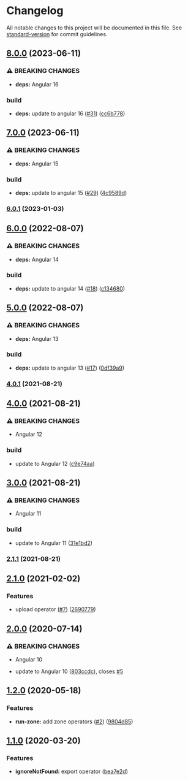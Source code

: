 # Changelog

All notable changes to this project will be documented in this file. See [standard-version](https://github.com/conventional-changelog/standard-version) for commit guidelines.

## [8.0.0](https://github.com/nilsmehlhorn/ngx-operators/compare/v7.0.0...v8.0.0) (2023-06-11)


### ⚠ BREAKING CHANGES

* **deps:** Angular 16

### build

* **deps:** update to angular 16 ([#31](https://github.com/nilsmehlhorn/ngx-operators/issues/31)) ([cc6b778](https://github.com/nilsmehlhorn/ngx-operators/commit/cc6b778357f18b0e63b9ee3bd200c64a65ec2b8a))

## [7.0.0](https://github.com/nilsmehlhorn/ngx-operators/compare/v6.0.1...v7.0.0) (2023-06-11)


### ⚠ BREAKING CHANGES

* **deps:** Angular 15

### build

* **deps:** update to angular 15 ([#29](https://github.com/nilsmehlhorn/ngx-operators/issues/29)) ([4c9589d](https://github.com/nilsmehlhorn/ngx-operators/commit/4c9589de8d7e17d33eb8f3f1005a77ed060a126a))

### [6.0.1](https://github.com/nilsmehlhorn/ngx-operators/compare/v6.0.0...v6.0.1) (2023-01-03)

## [6.0.0](https://github.com/nilsmehlhorn/ngx-operators/compare/v5.0.0...v6.0.0) (2022-08-07)


### ⚠ BREAKING CHANGES

* **deps:** Angular 14

### build

* **deps:** update to angular 14 ([#18](https://github.com/nilsmehlhorn/ngx-operators/issues/18)) ([c134680](https://github.com/nilsmehlhorn/ngx-operators/commit/c1346806b8788e338167bebbb1dff6833f3e1a24))

## [5.0.0](https://github.com/nilsmehlhorn/ngx-operators/compare/v4.0.0...v5.0.0) (2022-08-07)


### ⚠ BREAKING CHANGES

* **deps:** Angular 13

### build

* **deps:** update to angular 13 ([#17](https://github.com/nilsmehlhorn/ngx-operators/issues/17)) ([0df39a9](https://github.com/nilsmehlhorn/ngx-operators/commit/0df39a9c2fe65df59e29f3b5ea22f2374a6aab02))

### [4.0.1](https://github.com/nilsmehlhorn/ngx-operators/compare/v4.0.0...v4.0.1) (2021-08-21)

## [4.0.0](https://github.com/nilsmehlhorn/ngx-operators/compare/v3.0.0...v4.0.0) (2021-08-21)


### ⚠ BREAKING CHANGES

* Angular 12

### build

* update to Angular 12 ([c9e74aa](https://github.com/nilsmehlhorn/ngx-operators/commit/c9e74aa08d7f5a68ad8f807f3e06571c66b27341))

## [3.0.0](https://github.com/nilsmehlhorn/ngx-operators/compare/v2.1.1...v3.0.0) (2021-08-21)


### ⚠ BREAKING CHANGES

* Angular 11

### build

* update to Angular 11 ([31e1bd2](https://github.com/nilsmehlhorn/ngx-operators/commit/31e1bd23a5561e5a36ebd1bee443bf0740fe181f))

### [2.1.1](https://github.com/nilsmehlhorn/ngx-operators/compare/v2.1.0...v2.1.1) (2021-08-21)

## [2.1.0](https://github.com/nilsmehlhorn/ngx-operators/compare/v2.0.0...v2.1.0) (2021-02-02)


### Features

* upload operator ([#7](https://github.com/nilsmehlhorn/ngx-operators/issues/7)) ([2690779](https://github.com/nilsmehlhorn/ngx-operators/commit/269077901f04668210859375d3e0c67a40f6b432))

## [2.0.0](https://github.com/nilsmehlhorn/ngx-operators/compare/v1.2.0...v2.0.0) (2020-07-14)

### ⚠ BREAKING CHANGES

- Angular 10

- update to Angular 10 ([803ccdc](https://github.com/nilsmehlhorn/ngx-operators/commit/803ccdcf9c9294e41b8616f3e22aff3e01959232)), closes [#5](https://github.com/nilsmehlhorn/ngx-operators/issues/5)

## [1.2.0](https://github.com/nilsmehlhorn/ngx-operators/compare/v1.1.0...v1.2.0) (2020-05-18)

### Features

- **run-zone:** add zone operators ([#2](https://github.com/nilsmehlhorn/ngx-operators/issues/2)) ([9804d85](https://github.com/nilsmehlhorn/ngx-operators/commit/9804d85ba08f2e5c69fc7a13f7f30909f184b9d6))

## [1.1.0](https://github.com/nilsmehlhorn/ngx-operators/compare/v1.0.0...v1.1.0) (2020-03-20)

### Features

- **ignoreNotFound:** export operator ([bea7e2d](https://github.com/nilsmehlhorn/ngx-operators/commit/bea7e2d1507e97e0c3f4b4c688463ec2cb2ab7bd))
